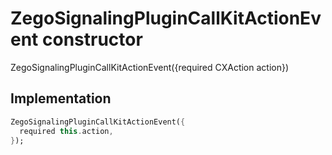 


# ZegoSignalingPluginCallKitActionEvent constructor







ZegoSignalingPluginCallKitActionEvent({required CXAction action})





## Implementation

```dart
ZegoSignalingPluginCallKitActionEvent({
  required this.action,
});
```







